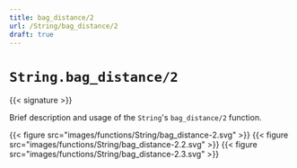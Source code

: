 ```yaml
---
title: bag_distance/2
url: /String/bag_distance/2
draft: true
---
```


# `String.bag_distance/2`

{{< signature >}}

Brief description and usage of the `String`'s `bag_distance/2` function.

{{< figure src="images/functions/String/bag_distance-2.svg" >}}
{{< figure src="images/functions/String/bag_distance-2.2.svg" >}}
{{< figure src="images/functions/String/bag_distance-2.3.svg" >}}
